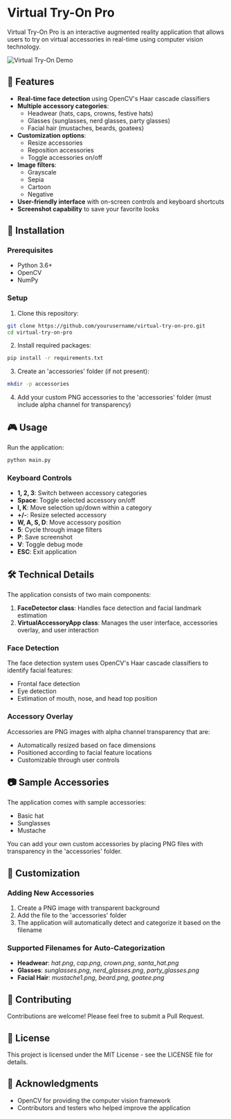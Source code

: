 # Virtual Try-On Pro

Virtual Try-On Pro is an interactive augmented reality application that allows users to try on virtual accessories in real-time using computer vision technology.

![Virtual Try-On Demo](https://i.imgur.com/placeholder.jpg)

## 🌟 Features

- **Real-time face detection** using OpenCV's Haar cascade classifiers
- **Multiple accessory categories**:
  - Headwear (hats, caps, crowns, festive hats)
  - Glasses (sunglasses, nerd glasses, party glasses)
  - Facial hair (mustaches, beards, goatees)
- **Customization options**:
  - Resize accessories
  - Reposition accessories
  - Toggle accessories on/off
- **Image filters**:
  - Grayscale
  - Sepia
  - Cartoon
  - Negative
- **User-friendly interface** with on-screen controls and keyboard shortcuts
- **Screenshot capability** to save your favorite looks

## 🚀 Installation

### Prerequisites
- Python 3.6+
- OpenCV
- NumPy

### Setup
1. Clone this repository:
```bash
git clone https://github.com/yourusername/virtual-try-on-pro.git
cd virtual-try-on-pro
```

2. Install required packages:
```bash
pip install -r requirements.txt
```

3. Create an 'accessories' folder (if not present):
```bash
mkdir -p accessories
```

4. Add your custom PNG accessories to the 'accessories' folder (must include alpha channel for transparency)

## 🎮 Usage

Run the application:
```bash
python main.py
```

### Keyboard Controls
- **1, 2, 3**: Switch between accessory categories
- **Space**: Toggle selected accessory on/off
- **I, K**: Move selection up/down within a category
- **+/-**: Resize selected accessory
- **W, A, S, D**: Move accessory position
- **5**: Cycle through image filters
- **P**: Save screenshot
- **V**: Toggle debug mode
- **ESC**: Exit application

## 🛠️ Technical Details

The application consists of two main components:
1. **FaceDetector class**: Handles face detection and facial landmark estimation
2. **VirtualAccessoryApp class**: Manages the user interface, accessories overlay, and user interaction

### Face Detection

The face detection system uses OpenCV's Haar cascade classifiers to identify facial features:
- Frontal face detection
- Eye detection
- Estimation of mouth, nose, and head top position

### Accessory Overlay

Accessories are PNG images with alpha channel transparency that are:
- Automatically resized based on face dimensions
- Positioned according to facial feature locations
- Customizable through user controls

## 📷 Sample Accessories

The application comes with sample accessories:
- Basic hat
- Sunglasses
- Mustache

You can add your own custom accessories by placing PNG files with transparency in the 'accessories' folder.

## 🔧 Customization

### Adding New Accessories

1. Create a PNG image with transparent background
2. Add the file to the 'accessories' folder
3. The application will automatically detect and categorize it based on the filename

### Supported Filenames for Auto-Categorization

- **Headwear**: *hat.png*, *cap.png*, *crown.png*, *santa_hat.png*
- **Glasses**: *sunglasses.png*, *nerd_glasses.png*, *party_glasses.png*
- **Facial Hair**: *mustache1.png*, *beard.png*, *goatee.png*

## 🤝 Contributing

Contributions are welcome! Please feel free to submit a Pull Request.

## 📜 License

This project is licensed under the MIT License - see the LICENSE file for details.

## 👏 Acknowledgments

- OpenCV for providing the computer vision framework
- Contributors and testers who helped improve the application